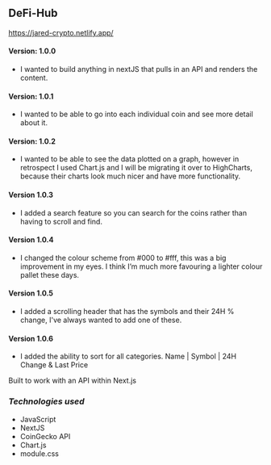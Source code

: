 ## DeFi-Hub
https://jared-crypto.netlify.app/

#### Version: 1.0.0
- I wanted to build anything in nextJS that pulls in an API and renders the content.

#### Version: 1.0.1
- I wanted to be able to go into each individual coin and see more detail about it.

#### Version: 1.0.2
- I wanted to be able to see the data plotted on a graph, however in retrospect I used Chart.js and I will be migrating it over to HighCharts, because their charts look much nicer and have more functionality. 

#### Version 1.0.3
- I added a search feature so you can search for the coins rather than having to scroll and find.

#### Version 1.0.4
- I changed the colour scheme from #000 to #fff, this was a big improvement in my eyes. I think I’m much more favouring a lighter colour pallet these days.

#### Version 1.0.5
- I added a scrolling header that has the symbols and their 24H % change, I've always wanted to add one of these. 

#### Version 1.0.6
- I added the ability to sort for all categories. Name | Symbol | 24H Change & Last Price



Built to work with an API within Next.js 


### *Technologies used*
- JavaScript
- NextJS
- CoinGecko API
- Chart.js
- module.css


